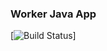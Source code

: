 ### Worker Java App

[![Build Status](http://104.248.148.137:8080/buildStatus/icon?job=instavote%2Fworker-build)]
